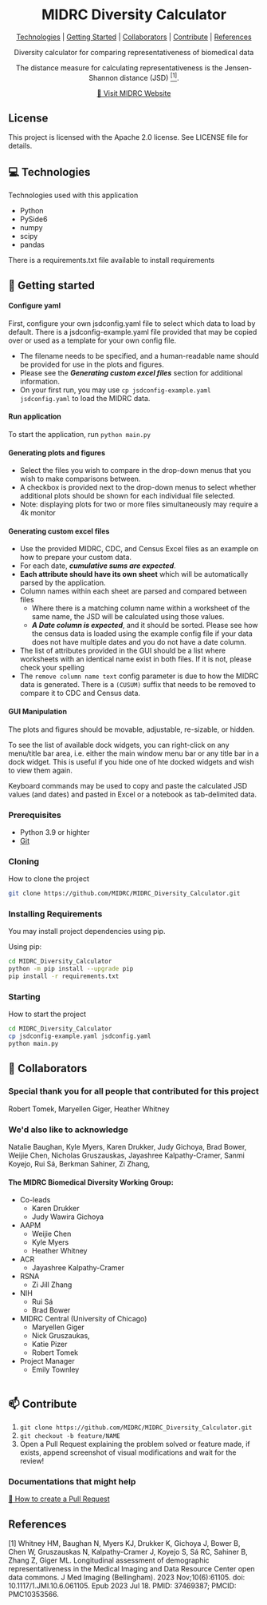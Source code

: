                   
 
<h1 align="center" style="font-weight: bold;">MIDRC Diversity Calculator</h1>

<p align="center">
<a href="#tech">Technologies</a> |
<a href="#started">Getting Started</a> |
<a href="#colab">Collaborators</a> |
<a href="#contribute">Contribute</a> |
<a href="#references">References</a>
</p>


<p align="center">Diversity calculator for comparing representativeness of biomedical data</p>
<p align="center">The distance measure for calculating representativeness is the Jensen-Shannon distance (JSD) <a href="#1"><sup>[1]</sup></a>.</p>


<p align="center">
<a href="https://www.midrc.org/">📱 Visit MIDRC Website</a>
</p>
 
<h2 id="license">License</h2>
This project is licensed with the Apache 2.0 license. See LICENSE file for details.
 
<h2 id="technologies">💻 Technologies</h2>

Technologies used with this application
* Python
* PySide6
* numpy
* scipy
* pandas

There is a requirements.txt file available to install requirements
 
<h2 id="started">🚀 Getting started</h2>

#### Configure yaml
First, configure your own jsdconfig.yaml file to select which data to load by default. There is a jsdconfig-example.yaml file provided that may be copied over or used as a template for your own config file.
* The filename needs to be specified, and a human-readable name should be provided for use in the plots and figures. 
* Please see the ***Generating custom excel files*** section for additional information.
* On your first run, you may use ```cp jsdconfig-example.yaml jsdconfig.yaml``` to load the MIDRC data.

#### Run application
To start the application, run `python main.py`

#### Generating plots and figures
* Select the files you wish to compare in the drop-down menus that you wish to make comparisons between. 
* A checkbox is provided next to the drop-down menus to select whether additional plots should be shown for each individual file selected. 
* Note: displaying plots for two or more files simultaneously may require a 4k monitor

#### Generating custom excel files
- Use the provided MIDRC, CDC, and Census Excel files as an example on how to prepare your custom data. 
- For each date, ***cumulative sums are expected***.
- **Each attribute should have its own sheet** which will be automatically parsed by the application.
- Column names within each sheet are parsed and compared between files
  - Where there is a matching column name within a worksheet of the same name, the JSD will be calculated using those values.
  - ***A Date column is expected***, and it should be sorted. Please see how the census data is loaded using the example config file if your data does not have multiple dates and you do not have a date column.
- The list of attributes provided in the GUI should be a list where worksheets with an identical name exist in both files. If it is not, please check your spelling
- The ```remove column name text``` config parameter is due to how the MIDRC data is generated. There is a ```(CUSUM)``` suffix that needs to be removed to compare it to CDC and Census data.

#### GUI Manipulation
The plots and figures should be movable, adjustable, re-sizable, or hidden. 

To see the list of available dock widgets, you can right-click on any menu/title bar area, i.e. either the main window menu bar or any title bar in a dock widget. This is useful if you hide one of hte docked widgets and wish to view them again.

Keyboard commands may be used to copy and paste the calculated JSD values (and dates) and pasted in Excel or a notebook as tab-delimited data.

 
<h3>Prerequisites</h3>

- Python 3.9 or highter
- [Git](https://github.com)
 
<h3>Cloning</h3>

How to clone the project

```bash
git clone https://github.com/MIDRC/MIDRC_Diversity_Calculator.git
```
 
<h3>Installing Requirements</h3>

You may install project dependencies using pip.

Using pip:

```bash
cd MIDRC_Diversity_Calculator
python -m pip install --upgrade pip
pip install -r requirements.txt
```

<h3>Starting</h3>

How to start the project

```bash
cd MIDRC_Diversity_Calculator
cp jsdconfig-example.yaml jsdconfig.yaml
python main.py
```
 
<h2 id="colab">🤝 Collaborators</h2>

<h3>Special thank you for all people that contributed for this project</h3>
<table>
<tr>

<p>
Robert Tomek,
Maryellen Giger,
Heather Whitney
</p>
<h3>We'd also like to acknowledge</h3>

Natalie Baughan, 
Kyle Myers, 
Karen Drukker, 
Judy Gichoya, 
Brad Bower, 
Weijie Chen, 
Nicholas Gruszauskas, 
Jayashree Kalpathy-Cramer,
Sanmi Koyejo,
Rui Sá,
Berkman Sahiner,
Zi Zhang,

#### The MIDRC Biomedical Diversity Working Group:
* Co-leads
  * Karen Drukker
  * Judy Wawira Gichoya
* AAPM
  * Weijie Chen
  * Kyle Myers
  * Heather Whitney
* ACR
  * Jayashree Kalpathy-Cramer
* RSNA
  * Zi Jill Zhang
* NIH
  * Rui Sá
  * Brad Bower
* MIDRC Central (University of Chicago)
  * Maryellen Giger
  * Nick Gruszaukas,
  * Katie Pizer
  * Robert Tomek
* Project Manager
  * Emily Townley

</tr>
</table>
 
<h2 id="contribute">📫 Contribute</h2>

1. `git clone https://github.com/MIDRC/MIDRC_Diversity_Calculator.git`
2. `git checkout -b feature/NAME`
3. Open a Pull Request explaining the problem solved or feature made, if exists, append screenshot of visual modifications and wait for the review!
 
<h3>Documentations that might help</h3>

[📝 How to create a Pull Request](https://www.atlassian.com/br/git/tutorials/making-a-pull-request)

<h2 id="references">References</h2>
<a id="1">[1]</a> 
Whitney HM, Baughan N, Myers KJ, Drukker K, Gichoya J, Bower B, Chen W, Gruszauskas N, Kalpathy-Cramer J, Koyejo S, Sá RC, Sahiner B, Zhang Z, Giger ML. 
Longitudinal assessment of demographic representativeness in the Medical Imaging and Data Resource Center open data commons. 
J Med Imaging (Bellingham). 2023 Nov;10(6):61105. 
doi: 10.1117/1.JMI.10.6.061105. Epub 2023 Jul 18. PMID: 37469387; PMCID: PMC10353566.
